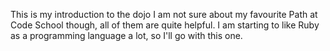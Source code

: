 This is my introduction to the dojo
I am not sure about my favourite Path at Code School though, all of them are quite helpful.
I am starting to like Ruby as a programming language a lot, so I'll go with this one.